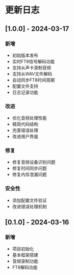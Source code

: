 # 更新日志

## [1.0.0] - 2024-03-17

### 新增
- 初始版本发布
- 实时FT8信号解码功能
- 支持从声卡录制音频
- 支持从WAV文件解码
- 自动同步FT8时间周期
- 配置文件支持
- 日志记录功能

### 改进
- 优化音频处理性能
- 精简代码结构
- 完善错误处理
- 改进用户界面

### 修复
- 修复音频设备识别问题
- 修复时间同步问题
- 修复内存泄漏问题

### 安全性
- 添加配置文件验证
- 改进错误处理机制

## [0.1.0] - 2024-03-16

### 新增
- 项目初始化
- 基本框架搭建
- 音频录制功能
- FT8解码功能 